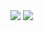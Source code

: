 <img src='http://myjenkins.zapto.org:8080/job/estate-agency-client-react/job/main/badge/icon?flat' />
<img src="https://img.shields.io/jenkins/coverage/cobertura?jobUrl=http%3A%2F%2Fmyjenkins.zapto.org%3A8080%2Fjob%2Festate-agency-client-react%2Fjob%2Fmain%2FlastSuccessfulBuild%2Fcobertura%2Fapi%2Fjson%3Fdepth%3D2"/>
